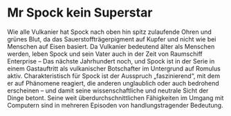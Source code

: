 # Mr Spock kein Superstar

Wie alle Vulkanier hat Spock nach oben hin spitz zulaufende Ohren und grünes Blut, da das Sauerstoffträgerpigment auf Kupfer und nicht wie bei Menschen auf Eisen basiert.
Da Vulkanier bedeutend älter als Menschen werden, leben Spock und sein Vater auch in der Zeit von Raumschiff Enterprise – Das nächste Jahrhundert noch, und Spock ist in der Serie in einem Gastauftritt als vulkanischer Botschafter im Untergrund auf Romulus aktiv.
Charakteristisch für Spock ist der Ausspruch „faszinierend“, mit dem er auf Phänomene reagiert, die anderen unglaublich oder auch bedrohend erscheinen – und damit seine wissenschaftliche und neutrale Sicht der Dinge betont. 
Seine weit überdurchschnittlichen Fähigkeiten im Umgang mit Computern sind in mehreren Episoden von handlungstragender Bedeutung.
